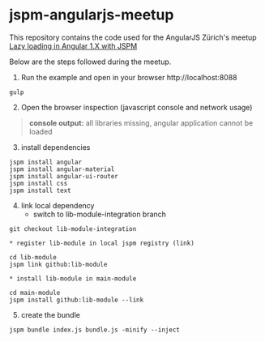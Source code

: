 # jspm-angularjs-meetup

This repository contains the code used for the AngularJS Zürich's meetup [Lazy loading in Angular 1.X with JSPM](http://www.meetup.com/AngularJS-ZRH/events/228787617)

Below are the steps followed during the meetup.

1. Run the example and open in your browser http://localhost:8088
``` 
gulp
```
2. Open the browser inspection (javascript console and network usage)
> **console output:** all libraries missing, angular application cannot be loaded
3. install dependencies
```
jspm install angular
jspm install angular-material
jspm install angular-ui-router
jspm install css
jspm install text
```
4. link local dependency
    * switch to lib-module-integration branch
```
git checkout lib-module-integration
```
    * register lib-module in local jspm registry (link) 
```
cd lib-module
jspm link github:lib-module
```
    * install lib-module in main-module
```
cd main-module
jspm install github:lib-module --link
```
5. create the bundle
```
jspm bundle index.js bundle.js -minify --inject
```